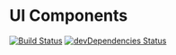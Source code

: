 # UI Components

[![Build Status](https://travis-ci.org/marcobiedermann/ui.svg)](https://travis-ci.org/marcobiedermann/ui)
[![devDependencies Status](https://david-dm.org/marcobiedermann/ui/dev-status.svg)](https://david-dm.org/marcobiedermann/ui?type=dev)
